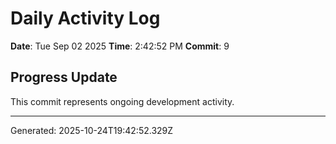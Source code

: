 # Daily Activity Log

**Date**: Tue Sep 02 2025
**Time**: 2:42:52 PM
**Commit**: 9

## Progress Update

This commit represents ongoing development activity.

---
Generated: 2025-10-24T19:42:52.329Z
